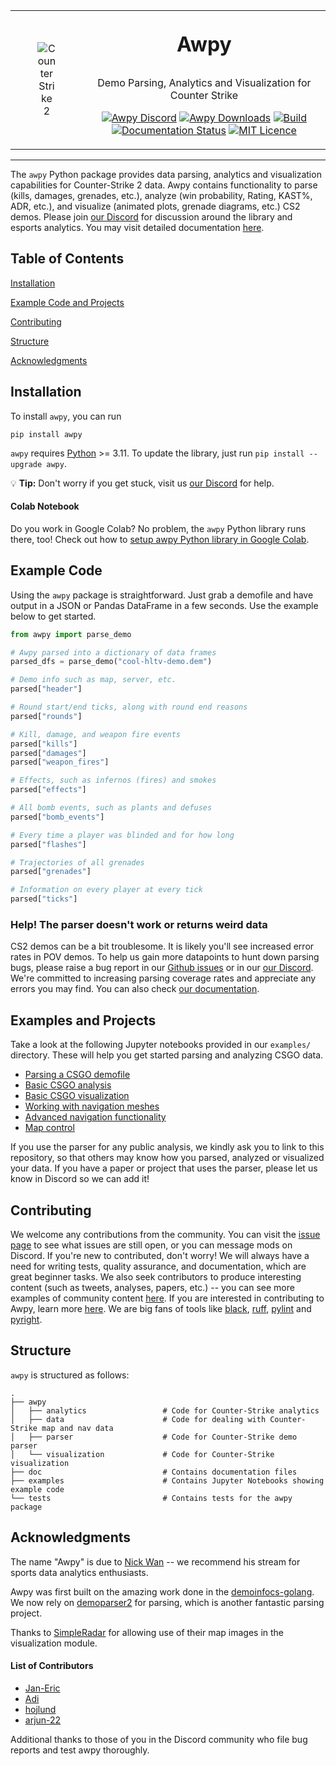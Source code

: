 <table border="0">
  <tr>
    <td align="center"><img src="https://www.counter-strike.net/favicon.ico" alt="Counter Strike 2" style="max-width: 30%; max-height: 30%;"></td>
    <td align="center">
      <p style="font-size: 32px; font-weight: bold;">Awpy</p>
      <p style="font-size: 16px;">Demo Parsing, Analytics and Visualization for Counter Strike</p>
      <p>
        <a href="https://discord.gg/W34XjsSs2H"><img src="https://img.shields.io/discord/868146581419999232?color=blue&label=Discord&logo=discord" alt="Awpy Discord"></a>
        <a href="https://pepy.tech/project/awpy"><img src="https://static.pepy.tech/personalized-badge/awpy?period=total&units=international_system&left_color=grey&right_color=blue&left_text=Downloads" alt="Awpy Downloads"></a>
        <a href="https://github.com/pnxenopoulos/awpy/actions/workflows/build.yml"><img src="https://github.com/pnxenopoulos/awpy/actions/workflows/build.yml/badge.svg" alt="Build"></a>
        <a href="https://awpy.readthedocs.io/en/latest/?badge=latest"><img src="https://readthedocs.org/projects/awpy/badge/?version=latest" alt="Documentation Status"></a>
        <a href="https://github.com/pnxenopoulos/awpy/blob/main/LICENSE"><img src="https://img.shields.io/badge/license-MIT-lightgrey" alt="MIT Licence"></a>
    </p>
    </td>
  </tr>
</table>

---

The `awpy` Python package provides data parsing, analytics and visualization capabilities for Counter-Strike 2 data. Awpy contains functionality to parse (kills, damages, grenades, etc.), analyze (win probability, Rating, KAST%, ADR, etc.), and visualize (animated plots, grenade diagrams, etc.) CS2 demos. Please join [our Discord](https://discord.gg/W34XjsSs2H) for discussion around the library and esports analytics. You may visit detailed documentation [here](https://awpy.readthedocs.io/en/latest/).

## Table of Contents
[Installation](#setup)

[Example Code and Projects](#example-code)

[Contributing](#contributing)

[Structure](#structure)

[Acknowledgments](#acknowledgments)

## Installation
To install `awpy`, you can run

```
pip install awpy
```

`awpy` requires [Python](https://www.python.org/downloads/) >= 3.11. To update the library, just run `pip install --upgrade awpy`. 

:bulb: **Tip:** Don't worry if you get stuck, visit us [our Discord](https://discord.gg/W34XjsSs2H) for help.

#### Colab Notebook
Do you work in Google Colab? No problem, the `awpy` Python library runs there, too! Check out how to [setup awpy Python library in Google Colab](https://colab.research.google.com/drive/1xiXeWHSAlqYNa-xjSK9B2xalvLMpIlJF?usp=sharing).

## Example Code
Using the `awpy` package is straightforward. Just grab a demofile and have output in a JSON or Pandas DataFrame in a few seconds. Use the example below to get started.

```python
from awpy import parse_demo

# Awpy parsed into a dictionary of data frames
parsed_dfs = parse_demo("cool-hltv-demo.dem")

# Demo info such as map, server, etc.
parsed["header"]

# Round start/end ticks, along with round end reasons
parsed["rounds"]

# Kill, damage, and weapon fire events
parsed["kills"]
parsed["damages"]
parsed["weapon_fires"]

# Effects, such as infernos (fires) and smokes
parsed["effects"]

# All bomb events, such as plants and defuses
parsed["bomb_events"]

# Every time a player was blinded and for how long
parsed["flashes"]

# Trajectories of all grenades
parsed["grenades"]

# Information on every player at every tick
parsed["ticks"]
```

### Help! The parser doesn't work or returns weird data
CS2 demos can be a bit troublesome. It is likely you'll see increased error rates in POV demos. To help us gain more datapoints to hunt down parsing bugs, please raise a bug report in our [Github issues](https://github.com/pnxenopoulos/awpy/issues) or in our [our Discord](https://discord.gg/3JrhKYcEKW). We're committed to increasing parsing coverage rates and appreciate any errors you may find. You can also check [our documentation](https://awpy.readthedocs.io/en/latest/).

## Examples and Projects
Take a look at the following Jupyter notebooks provided in our `examples/` directory. These will help you get started parsing and analyzing CSGO data.

- [Parsing a CSGO demofile](https://github.com/pnxenopoulos/awpy/blob/main/examples/00_Parsing_a_CSGO_Demofile.ipynb)
- [Basic CSGO analysis](https://github.com/pnxenopoulos/awpy/blob/main/examples/01_Basic_CSGO_Analysis.ipynb)
- [Basic CSGO visualization](https://github.com/pnxenopoulos/awpy/blob/main/examples/02_Basic_CSGO_Visualization.ipynb)
- [Working with navigation meshes](https://github.com/pnxenopoulos/awpy/blob/main/examples/03_Working_with_Navigation_Meshes.ipynb)
- [Advanced navigation functionality](https://github.com/pnxenopoulos/awpy/blob/main/examples/04_Advanced_Navigation_Functionality.ipynb)
- [Map control](https://github.com/pnxenopoulos/awpy/blob/main/examples/05_Map_Control_Calculations_And_Visualizations.ipynb)

If you use the parser for any public analysis, we kindly ask you to link to this repository, so that others may know how you parsed, analyzed or visualized your data. If you have a paper or project that uses the parser, please let us know in Discord so we can add it!

## Contributing
We welcome any contributions from the community. You can visit the [issue page](https://github.com/pnxenopoulos/awpy/issues) to see what issues are still open, or you can message mods on Discord. If you're new to contributed, don't worry! We will always have a need for writing tests, quality assurance, and documentation, which are great beginner tasks. We also seek contributors to produce interesting content (such as tweets, analyses, papers, etc.) -- you can see more examples of community content [here](https://awpy.readthedocs.io/en/latest/projects.html). If you are interested in contributing to Awpy, learn more [here](https://github.com/pnxenopoulos/awpy/blob/main/CONTRIBUTING.md). We are big fans of tools like [black](https://github.com/psf/black), [ruff](https://github.com/charliermarsh/ruff), [pylint](https://github.com/pylint-dev/pylint) and [pyright](https://microsoft.github.io/pyright/).

## Structure
`awpy` is structured as follows:

```
.
├── awpy
│   ├── analytics                 # Code for Counter-Strike analytics
│   ├── data                      # Code for dealing with Counter-Strike map and nav data
│   ├── parser                    # Code for Counter-Strike demo parser
│   └── visualization             # Code for Counter-Strike visualization
├── doc                           # Contains documentation files
├── examples                      # Contains Jupyter Notebooks showing example code
└── tests                         # Contains tests for the awpy package
```

## Acknowledgments

The name "Awpy" is due to [Nick Wan](https://www.twitch.tv/nickwan_datasci) -- we recommend his stream for sports data analytics enthusiasts. 

Awpy was first built on the amazing work done in the [demoinfocs-golang](https://github.com/markus-wa/demoinfocs-golang). We now rely on [demoparser2](https://github.com/LaihoE/demoparser) for parsing, which is another fantastic parsing project.

Thanks to [SimpleRadar](https://readtldr.gg/simpleradar?utm_source=github&utm_id=xenos-csgo-parser) for allowing use of their map images in the visualization module.

#### List of Contributors

- [Jan-Eric](https://github.com/JanEricNitschke)
- [Adi](https://twitter.com/AdiSujithkumar)
- [hojlund](https://github.com/hojlund123)
- [arjun-22](https://github.com/arjun-22)

Additional thanks to those of you in the Discord community who file bug reports and test awpy thoroughly.







